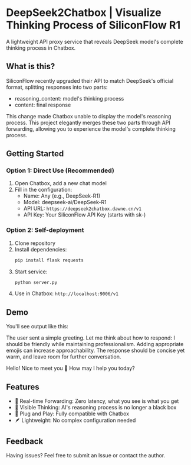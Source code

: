 # DeepSeek2Chatbox | Visualize Thinking Process of SiliconFlow R1

A lightweight API proxy service that reveals DeepSeek model's complete thinking process in Chatbox.

## What is this?
SiliconFlow recently upgraded their API to match DeepSeek's official format, splitting responses into two parts:
- reasoning_content: model's thinking process
- content: final response

This change made Chatbox unable to display the model's reasoning process. This project elegantly merges these two parts through API forwarding, allowing you to experience the model's complete thinking process.

## Getting Started

### Option 1: Direct Use (Recommended)
1. Open Chatbox, add a new chat model
2. Fill in the configuration:
   - Name: Any (e.g., DeepSeek-R1)
   - Model: deepseek-ai/DeepSeek-R1
   - API URL: `https://deepseek2chatbox.dawne.cn/v1`
   - API Key: Your SiliconFlow API Key (starts with sk-)

### Option 2: Self-deployment
1. Clone repository
2. Install dependencies:
   ```bash
   pip install flask requests
   ```
3. Start service:
   ```bash
   python server.py
   ```
4. Use in Chatbox: `http://localhost:9006/v1`

## Demo
You'll see output like this:

<think>The user sent a simple greeting. Let me think about how to respond: I should be friendly while maintaining professionalism. Adding appropriate emojis can increase approachability. The response should be concise yet warm, and leave room for further conversation.
</think>

Hello! Nice to meet you 👋 How may I help you today?

## Features
- 🔄 Real-time Forwarding: Zero latency, what you see is what you get
- 🧠 Visible Thinking: AI's reasoning process is no longer a black box
- 🎯 Plug and Play: Fully compatible with Chatbox
- 🪶 Lightweight: No complex configuration needed

## Feedback
Having issues? Feel free to submit an Issue or contact the author. 
